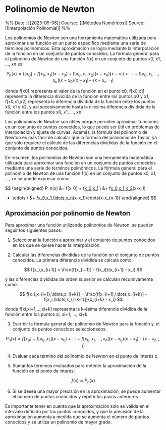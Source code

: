 # Polinomio de Newton

%%
Date:: [[2023-09-06]]
Course:: [[Métodos Numéricos]]
Source:: [[Interpolación Polinomial]]
%%

Los polinomios de Newton son una herramienta matemática utilizada para aproximar una función en un punto específico mediante una serie de términos polinómicos. Esta aproximación se logra mediante la interpolación de la función en un conjunto de puntos conocidos. La fórmula general para el polinomio de Newton de una función f(x) en un conjunto de puntos x0, x1, ..., xn es:

$$
P_n(x) = f[x_0] + f[x_0,x_1](x-x_0) + f[x_0,x_1,x_2](x-x_0)(x-x_1) + \cdots + f[x_0,x_1,\ldots,x_n](x-x_0)(x-x_1)\cdots(x-x_{n-1})
$$

donde f\[x0\] representa el valor de la función en el punto x0, f\[x0,x1] representa la diferencia dividida de la función entre los puntos x0 y x1, f\[x0,x1,x2] representa la diferencia dividida de la función entre los puntos x0, x1 y x2, y así sucesivamente hasta la n-ésima diferencia dividida de la función entre los puntos x0, x1, ..., xn.

Los polinomios de Newton son útiles porque permiten aproximar funciones en un conjunto de puntos conocidos, lo que puede ser útil en problemas de interpolación y ajuste de curvas. Además, la fórmula del polinomio de Newton es más fácil de calcular que la fórmula del polinomio de Taylor, ya que solo requiere el cálculo de las diferencias divididas de la función en el conjunto de puntos conocidos.

En resumen, los polinomios de Newton son una herramienta matemática utilizada para aproximar una función en un conjunto de puntos conocidos mediante una serie de términos polinómicos. La fórmula general para el polinomio de Newton de una función f(x) en un conjunto de puntos x0, x1, ..., xn se puede expresar como:

$$
\begin{aligned}
P_n(x) &= f[x_0] + f[x_0,x_1](x-x_0) \\
&+ f[x_0,x_1,x_2](x-x_0)(x-x_1) 
+ \cdots \\ &+ f[x_0,x_1,\ldots,x_n](x-x_0)(x-x_1)\cdots(x-x_{n-1})
\end{aligned}
$$

## Aproximación por polinomio de Newton

Para aproximar una función utilizando polinomios de Newton, se pueden seguir los siguientes pasos:

1. Seleccionar la función a aproximar y el conjunto de puntos conocidos en los que se quiere hacer la interpolación.

2. Calcular las diferencias divididas de la función en el conjunto de puntos conocidos. La primera diferencia dividida se calcula como:

$$
f[x_i,x_{i+1}] = \frac{f(x_{i+1}) - f(x_i)}{x_{i+1} - x_i}
$$

y las diferencias divididas de orden superior se calculan recursivamente como:

$$
f[x_i,x_{i+1},\ldots,x_{i+k}] = \frac{f[x_{i+1},\ldots,x_{i+k}] - f[x_i,\ldots,x_{i+k-1}]}{x_{i+k} - x_i}
$$

donde f\[xi,xi+1,...,xi+k] representa la k-ésima diferencia dividida de la función entre los puntos xi, xi+1, ..., xi+k.

3. Escribir la fórmula general del polinomio de Newton para la función y. el conjunto de puntos conocidos seleccionados:

$$
P_n(x) = f[x_0] + f[x_0,x_1](x-x_0)  + \cdots + f[x_0,x_1,\ldots,x_n](x-x_0)(x-x_1)\cdots(x-x_{n-1})
$$

4. Evaluar cada término del polinomio de Newton en el punto de interés x.

5. Sumar los términos evaluados para obtener la aproximación de la función en el punto de interés:

$$
f(x) \approx P_n(x)
$$

6. Si se desea una mayor precisión en la aproximación, se puede aumentar el número de puntos conocidos y repetir los pasos anteriores.

Es importante tener en cuenta que la aproximación solo es válida en el intervalo definido por los puntos conocidos, y que la precisión de la aproximación aumenta a medida que se aumenta el número de puntos conocidos y se utiliza un polinomio de mayor grado.
